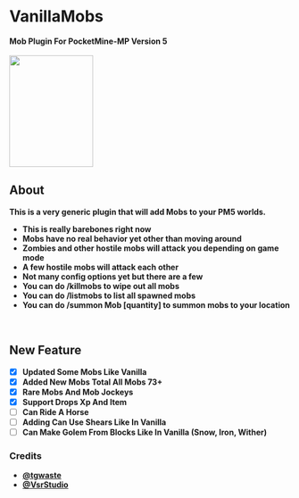 # VanillaMobs
<b>Mob Plugin For PocketMine-MP Version 5<b>
<br />
<br />
<img src="https://static.wikia.nocookie.net/minecraft_gamepedia/images/d/d3/Chicken_Jockey.png/revision/latest?cb=20250409082551" height=200 width=150>
<br />
## About
This is a very generic plugin that will add Mobs to your PM5 worlds.
<br />
* This is really barebones right now
* Mobs have no real behavior yet other than moving around
* Zombies and other hostile mobs will attack you depending on game mode
* A few hostile mobs will attack each other
* Not many config options yet but there are a few
* You can do /killmobs to wipe out all mobs
* You can do /listmobs to list all spawned mobs
* You can do /summon Mob [quantity] to summon mobs to your location
<br />

## New Feature
- [X] Updated Some Mobs Like Vanilla
- [X] Added New Mobs Total All Mobs 73+
- [X] Rare Mobs And Mob Jockeys
- [X] Support Drops Xp And Item
- [ ] Can Ride A Horse
- [ ] Adding Can Use Shears Like In Vanilla
- [ ] Can Make Golem From Blocks Like In Vanilla (Snow, Iron, Wither)

### Credits
- [@tgwaste](https://github.com/tgwaste)
- [@VsrStudio](https://github.com/VsrStudio)
